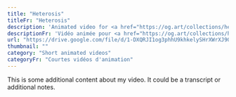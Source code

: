 ```yaml
---
title: "Heterosis"
titleFr: "Heterosis"
description: 'Animated video for <a href="https://og.art/collections/heterosis/" target="_blank">«Heterosis»</a> art project by <a href="https://snark.art/" target="_blank">Snark.Art</a> and <a href="https://matcollishaw.com/" target="_blank">Matt Collishaw</a>.'
descriptionFr: 'Vidéo animée pour <a href="https://og.art/collections/heterosis/" target="_blank">«Heterosis»</a> projet artistique de <a href="https://snark.art/" target="_blank">Snark.Art</a> et <a href="https://matcollishaw.com/" target="_blank">Matt Collishaw</a>.'
url: "https://drive.google.com/file/d/1-DXQRJI1og3phhU9khkelySHrXWrXJ9Q/preview"
thumbnail: ""
category: "Short animated videos"
categoryFr: "Courtes vidéos d'animation"
---
```


This is some additional content about my video. It could be a transcript or additional notes.
